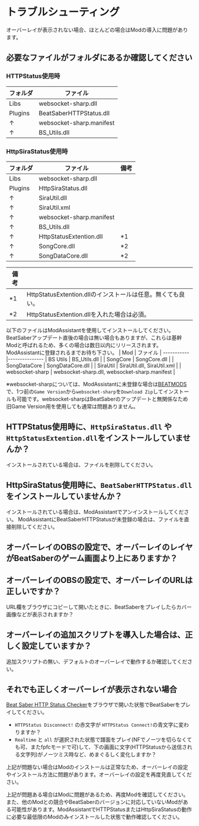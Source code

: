 # トラブルシューティング

オーバーレイが表示されない場合、ほとんどの場合はModの導入に問題があります。

## 必要なファイルがフォルダにあるか確認してください

### HTTPStatus使用時
| フォルダ | ファイル                 |
-----------|---------------------------
| Libs     | websocket-sharp.dll      |
| Plugins  | BeatSaberHTTPStatus.dll  |
| ↑       | websocket-sharp.manifest |
| ↑       | BS_Utils.dll             |


### HttpSiraStatus使用時
| フォルダ | ファイル                 | 備考 |
-----------|--------------------------|-------
| Libs     | websocket-sharp.dll      |      |
| Plugins  | HttpSiraStatus.dll       |      |
| ↑       | SiraUtil.dll             |      |
| ↑       | SiraUtil.xml             |      |
| ↑       | websocket-sharp.manifest |      |
| ↑       | BS_Utils.dll             |      |
| ↑       | HttpStatusExtention.dll  | *1   |
| ↑       | SongCore.dll             | *2   |
| ↑       | SongDataCore.dll         | *2   |

| 備考 | |
-------|----
| *1 | HttpStatusExtention.dllのインストールは任意。無くても良い。 |
| *2 | HttpStatusExtention.dllを入れた場合は必須。                 |


以下のファイルはModAssistantを使用してインストールしてください。BeatSaberアップデート直後の場合は無い場合もありますが、これらは基幹Modと呼ばれるため、多くの場合は数日以内にリリースされます。ModAssistantに登録されるまでお待ち下さい。
| Mod      | ファイル      |
-----------|---------------
| BS Utils | BS_Utils.dll |
| SongCore | SongCore.dll |
| SongDataCore | SongDataCore.dll |
| SiraUtil | SiraUtil.dll, SiraUtil.xml |
| websocket-sharp | websocket-sharp.dll, websocket-sharp.manifest |

※websocket-sharpについては、ModAssistantに未登録な場合は[BEATMODS](https://beatmods.com/#/mods)で、1つ前の`Game Version`から`websocket-sharp`を`Download Zip`してインストールも可能です。websocket-sharpはBeatSaberのアップデートと無関係なため旧Game Version用を使用しても通常は問題ありません。

## HTTPStatus使用時に、`HttpSiraStatus.dll` や `HttpStatusExtention.dll`をインストールしていませんか？
   インストールされている場合は、ファイルを削除してください。

## HttpSiraStatus使用時に、`BeatSaberHTTPStatus.dll` をインストールしていませんか？
   インストールされている場合は、ModAssistantでアンインストールしてください。
   ModAssistantにBeatSaberHTTPStatusが未登録の場合は、ファイルを直接削除してください。

## オーバーレイのOBSの設定で、オーバーレイのレイヤがBeatSaberのゲーム画面より上にありますか？

## オーバーレイのOBSの設定で、オーバーレイのURLは正しいですか？
   URL欄をブラウザにコピーして開いたときに、BeatSaberをプレイしたらカバー画像などが表示されますか？

## オーバーレイの追加スクリプトを導入した場合は、正しく設定していますか？
   追加スクリプトの無い、デフォルトのオーバーレイで動作するか確認してください。

## それでも正しくオーバーレイが表示されない場合
[Beat Saber HTTP Status Checker](https://rynan4818.github.io/http_status_check.html)をブラウザで開いた状態でBeatSaberをプレイしてください。

- `HTTPStatus Disconnect!` の赤文字が `HTTPStatus Connect!`の青文字に変わりますか？
- `Realtime` と `all` が選択された状態で譜面をプレイ(NFでノーツを切らなくても可、またfpfcモードで可)して、下の画面に文字(HTTPStatusから送信される文字列)がノーツミス時など、めまぐるしく変化しますか？

上記が問題ない場合はModのインストールは正常なため、オーバーレイの設定やインストール方法に問題があります。オーバーレイの設定を再度見直してください。

上記が問題ある場合はModに問題があるため、再度Modを確認してください。また、他のModとの競合やBeatSaberのバージョンに対応していないModがある可能性があります。ModAssistantでHTTPStatusまたはHttpSiraStatusの動作に必要な最低限のModのみインストールした状態で動作確認してください。

